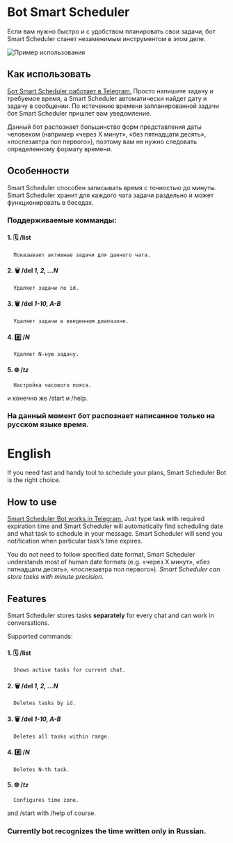 # Bot Smart Scheduler
Если вам нужно быстро и с удобством планировать свои задачи, бот Smart Scheduler станет незаменимым инструментом в этом деле. 

![Пример использования](https://raw.githubusercontent.com/alordash/BotSmartScheduler/master/UsageExample.png) 
## Как использовать
[Бот Smart Scheduler работает в Telegram.](https://t.me/SmartScheduler_bot) 
Просто напишите задачу и требуемое время, а Smart Scheduler автоматически найдет дату и задачу в сообщении. 
По истечению времени запланированной задачи бот Smart Scheduler пришлет вам уведомление. 

Данный бот распознает большинство форм представления даты человеком (например  «через X минут»,  «без пятнадцати десять»,  «послезавтра пол первого»), поэтому вам не нужно следовать определенному формату времени. 
## Особенности
Smart Scheduler способен записывать время с точностью до минуты. 
Smart Scheduler хранит для каждого чата задачи раздельно и может функционировать в беседах. 

### Поддерживаемые комманды: 
#### 1. 🗓 <b>/list</b> 
      Показывает активные задачи для данного чата. 

#### 2. 🗑 <b>/del</b> <i>1, 2, ...N</i> 
      Удаляет задачи по id. 

#### 3. 🗑 <b>/del</b> <i>1-10, A-B</i> 
      Удаляет задачи в введенном диапазоне. 

#### 4. #️⃣  <b>/<i>N</b></i> 
      Удаляет N-ную задачу. 

#### 5. 🌐 <b>/<i>tz</b></i> 
      Настройка часового пояса. 
  
и конечно же /start и /help. 

### На данный момент бот распознает написанное только на русском языке время.
# English
If you need fast and handy tool to schedule your plans, Smart Scheduler Bot is the right choice. 
## How to use
[Smart Scheduler Bot works in Telegram.](https://t.me/SmartScheduler_bot) 
Just type task with required expiration time and Smart Scheduler will automatically find scheduling date and what task to schedule in your message. 
Smart Scheduler will send you notification when particular task&rsquo;s time expires. 

You do not need to follow specified date format, Smart Scheduler understands most of human date formats (e.g.  «через X минут»,  «без пятнадцати десять»,  «послезавтра пол первого»). 
<i>Smart Scheduler can store tasks with minute precision.</i> 
## Features
Smart Scheduler stores tasks <b>separately</b> for every chat and can work in conversations. 

Supported commands: 
#### 1. 🗓 <b>/list</b> 
      Shows active tasks for current chat. 

#### 2. 🗑 <b>/del</b> <i>1, 2, ...N</i> 
      Deletes tasks by id. 

#### 3. 🗑 <b>/del</b> <i>1-10, A-B</i> 
      Deletes all tasks within range. 

#### 4. #️⃣ <b>/<i>N</b></i> 
      Deletes N-th task. 

#### 5. 🌐 <b>/<i>tz</b></i> 
      Configures time zone. 
  
and /start with /help of course. 

### Currently bot recognizes the time written only in Russian.
